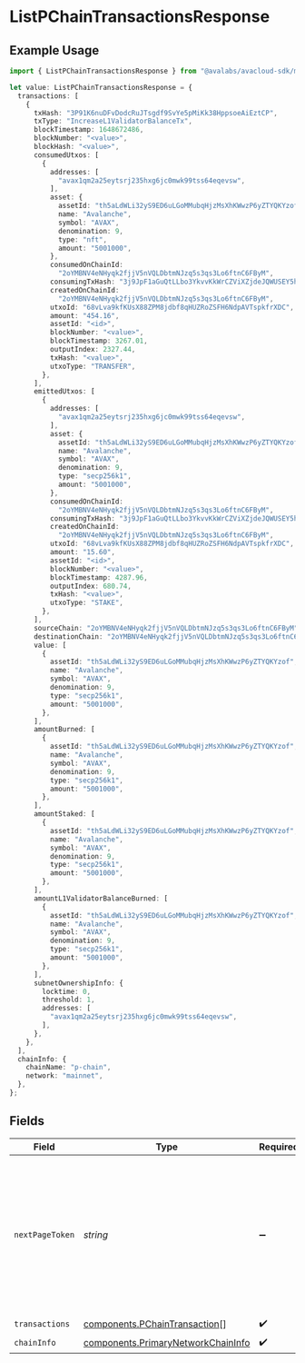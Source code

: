 # ListPChainTransactionsResponse

## Example Usage

```typescript
import { ListPChainTransactionsResponse } from "@avalabs/avacloud-sdk/models/components";

let value: ListPChainTransactionsResponse = {
  transactions: [
    {
      txHash: "3P91K6nuDFvDodcRuJTsgdf9SvYe5pMiKk38HppsoeAiEztCP",
      txType: "IncreaseL1ValidatorBalanceTx",
      blockTimestamp: 1648672486,
      blockNumber: "<value>",
      blockHash: "<value>",
      consumedUtxos: [
        {
          addresses: [
            "avax1qm2a25eytsrj235hxg6jc0mwk99tss64eqevsw",
          ],
          asset: {
            assetId: "th5aLdWLi32yS9ED6uLGoMMubqHjzMsXhKWwzP6yZTYQKYzof",
            name: "Avalanche",
            symbol: "AVAX",
            denomination: 9,
            type: "nft",
            amount: "5001000",
          },
          consumedOnChainId:
            "2oYMBNV4eNHyqk2fjjV5nVQLDbtmNJzq5s3qs3Lo6ftnC6FByM",
          consumingTxHash: "3j9JpF1aGuQtLLbo3YkvvKkWrCZViXZjdeJQWUSEY5hcqUn2c",
          createdOnChainId:
            "2oYMBNV4eNHyqk2fjjV5nVQLDbtmNJzq5s3qs3Lo6ftnC6FByM",
          utxoId: "68vLva9kfKUsX88ZPM8jdbf8qHUZRoZSFH6NdpAVTspkfrXDC",
          amount: "454.16",
          assetId: "<id>",
          blockNumber: "<value>",
          blockTimestamp: 3267.01,
          outputIndex: 2327.44,
          txHash: "<value>",
          utxoType: "TRANSFER",
        },
      ],
      emittedUtxos: [
        {
          addresses: [
            "avax1qm2a25eytsrj235hxg6jc0mwk99tss64eqevsw",
          ],
          asset: {
            assetId: "th5aLdWLi32yS9ED6uLGoMMubqHjzMsXhKWwzP6yZTYQKYzof",
            name: "Avalanche",
            symbol: "AVAX",
            denomination: 9,
            type: "secp256k1",
            amount: "5001000",
          },
          consumedOnChainId:
            "2oYMBNV4eNHyqk2fjjV5nVQLDbtmNJzq5s3qs3Lo6ftnC6FByM",
          consumingTxHash: "3j9JpF1aGuQtLLbo3YkvvKkWrCZViXZjdeJQWUSEY5hcqUn2c",
          createdOnChainId:
            "2oYMBNV4eNHyqk2fjjV5nVQLDbtmNJzq5s3qs3Lo6ftnC6FByM",
          utxoId: "68vLva9kfKUsX88ZPM8jdbf8qHUZRoZSFH6NdpAVTspkfrXDC",
          amount: "15.60",
          assetId: "<id>",
          blockNumber: "<value>",
          blockTimestamp: 4287.96,
          outputIndex: 680.74,
          txHash: "<value>",
          utxoType: "STAKE",
        },
      ],
      sourceChain: "2oYMBNV4eNHyqk2fjjV5nVQLDbtmNJzq5s3qs3Lo6ftnC6FByM",
      destinationChain: "2oYMBNV4eNHyqk2fjjV5nVQLDbtmNJzq5s3qs3Lo6ftnC6FByM",
      value: [
        {
          assetId: "th5aLdWLi32yS9ED6uLGoMMubqHjzMsXhKWwzP6yZTYQKYzof",
          name: "Avalanche",
          symbol: "AVAX",
          denomination: 9,
          type: "secp256k1",
          amount: "5001000",
        },
      ],
      amountBurned: [
        {
          assetId: "th5aLdWLi32yS9ED6uLGoMMubqHjzMsXhKWwzP6yZTYQKYzof",
          name: "Avalanche",
          symbol: "AVAX",
          denomination: 9,
          type: "secp256k1",
          amount: "5001000",
        },
      ],
      amountStaked: [
        {
          assetId: "th5aLdWLi32yS9ED6uLGoMMubqHjzMsXhKWwzP6yZTYQKYzof",
          name: "Avalanche",
          symbol: "AVAX",
          denomination: 9,
          type: "secp256k1",
          amount: "5001000",
        },
      ],
      amountL1ValidatorBalanceBurned: [
        {
          assetId: "th5aLdWLi32yS9ED6uLGoMMubqHjzMsXhKWwzP6yZTYQKYzof",
          name: "Avalanche",
          symbol: "AVAX",
          denomination: 9,
          type: "secp256k1",
          amount: "5001000",
        },
      ],
      subnetOwnershipInfo: {
        locktime: 0,
        threshold: 1,
        addresses: [
          "avax1qm2a25eytsrj235hxg6jc0mwk99tss64eqevsw",
        ],
      },
    },
  ],
  chainInfo: {
    chainName: "p-chain",
    network: "mainnet",
  },
};
```

## Fields

| Field                                                                                                                                  | Type                                                                                                                                   | Required                                                                                                                               | Description                                                                                                                            |
| -------------------------------------------------------------------------------------------------------------------------------------- | -------------------------------------------------------------------------------------------------------------------------------------- | -------------------------------------------------------------------------------------------------------------------------------------- | -------------------------------------------------------------------------------------------------------------------------------------- |
| `nextPageToken`                                                                                                                        | *string*                                                                                                                               | :heavy_minus_sign:                                                                                                                     | A token, which can be sent as `pageToken` to retrieve the next page. If this field is omitted or empty, there are no subsequent pages. |
| `transactions`                                                                                                                         | [components.PChainTransaction](../../models/components/pchaintransaction.md)[]                                                         | :heavy_check_mark:                                                                                                                     | N/A                                                                                                                                    |
| `chainInfo`                                                                                                                            | [components.PrimaryNetworkChainInfo](../../models/components/primarynetworkchaininfo.md)                                               | :heavy_check_mark:                                                                                                                     | N/A                                                                                                                                    |